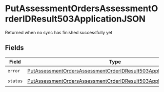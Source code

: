 # PutAssessmentOrdersAssessmentOrderIDResult503ApplicationJSON

Returned when no sync has finished successfully yet


## Fields

| Field                                                                                                                                                               | Type                                                                                                                                                                | Required                                                                                                                                                            | Description                                                                                                                                                         |
| ------------------------------------------------------------------------------------------------------------------------------------------------------------------- | ------------------------------------------------------------------------------------------------------------------------------------------------------------------- | ------------------------------------------------------------------------------------------------------------------------------------------------------------------- | ------------------------------------------------------------------------------------------------------------------------------------------------------------------- |
| `error`                                                                                                                                                             | [PutAssessmentOrdersAssessmentOrderIDResult503ApplicationJSONError](../../models/operations/putassessmentordersassessmentorderidresult503applicationjsonerror.md)   | :heavy_check_mark:                                                                                                                                                  | N/A                                                                                                                                                                 |
| `status`                                                                                                                                                            | [PutAssessmentOrdersAssessmentOrderIDResult503ApplicationJSONStatus](../../models/operations/putassessmentordersassessmentorderidresult503applicationjsonstatus.md) | :heavy_check_mark:                                                                                                                                                  | N/A                                                                                                                                                                 |